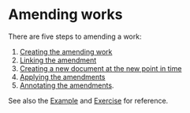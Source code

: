 # Amending works

There are five steps to amending a work:

1. [Creating the amending work](creating-the-amending-work.md)
2. [Linking the amendment](linking-the-amendment.md)
3. [Creating a new document at the new point in time](creating-a-new-document-at-the-new-point-in-time.md)
4. [Applying the amendments](applying-the-amendments.md)
5. [Annotating the amendments](annotating-the-amendments.md).

See also the [Example](example.md) and [Exercise](exercise.md) for reference.

